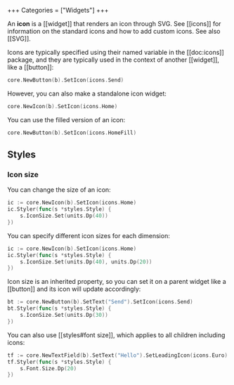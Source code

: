 +++
Categories = ["Widgets"]
+++

An **icon** is a [[widget]] that renders an icon through SVG. See [[icons]] for information on the standard icons and how to add custom icons. See also [[SVG]].

Icons are typically specified using their named variable in the [[doc:icons]] package, and they are typically used in the context of another [[widget]], like a [[button]]:

```Go
core.NewButton(b).SetIcon(icons.Send)
```

However, you can also make a standalone icon widget:

```Go
core.NewIcon(b).SetIcon(icons.Home)
```

You can use the filled version of an icon:

```Go
core.NewButton(b).SetIcon(icons.HomeFill)
```

## Styles

### Icon size

You can change the size of an icon:

```Go
ic := core.NewIcon(b).SetIcon(icons.Home)
ic.Styler(func(s *styles.Style) {
    s.IconSize.Set(units.Dp(40))
})
```

You can specify different icon sizes for each dimension:

```Go
ic := core.NewIcon(b).SetIcon(icons.Home)
ic.Styler(func(s *styles.Style) {
    s.IconSize.Set(units.Dp(40), units.Dp(20))
})
```

Icon size is an inherited property, so you can set it on a parent widget like a [[button]] and its icon will update accordingly:

```Go
bt := core.NewButton(b).SetText("Send").SetIcon(icons.Send)
bt.Styler(func(s *styles.Style) {
    s.IconSize.Set(units.Dp(30))
})
```

You can also use [[styles#font size]], which applies to all children including icons:

```Go
tf := core.NewTextField(b).SetText("Hello").SetLeadingIcon(icons.Euro).SetTrailingIcon(icons.OpenInNew)
tf.Styler(func(s *styles.Style) {
    s.Font.Size.Dp(20)
})
```
